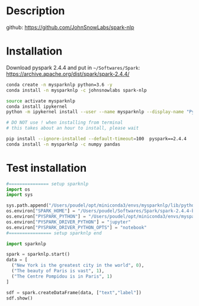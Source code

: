 # Description
github: https://github.com/JohnSnowLabs/spark-nlp

# Installation
Download pyspark 2.4.4 and put in `~/Softwares/Spark`: https://archive.apache.org/dist/spark/spark-2.4.4/

```bash
conda create -n mysparknlp python=3.6 -y
conda install -n mysparknlp -c johnsnowlabs spark-nlp

source activate mysparknlp
conda install ipykernel
python -m ipykernel install --user --name mysparknlp --display-name "Python36(myspark)"

# DO NOT use ! when installing from terminal
# this takes about an hour to install, please wait

pip install --ignore-installed --default-timeout=100  pyspark==2.4.4  
conda install -n mysparknlp -c numpy pandas
```



# Test installation
```python
#=============== setup sparknlp
import os
import sys

sys.path.append("/Users/poudel/opt/miniconda3/envs/mysparknlp/lib/python3.7/site-packages")
os.environ["SPARK_HOME"] = "/Users/poudel/Softwares/Spark/spark-2.4.4-bin-hadoop2.7"
os.environ["PYSPARK_PYTHON"] = "/Users/poudel/opt/miniconda3/envs/mysparknlp/bin/python"
os.environ["PYSPARK_DRIVER_PYTHON"] = "jupyter"
os.environ["PYSPARK_DRIVER_PYTHON_OPTS"] = "notebook"
#================ setup sparknlp end

import sparknlp

spark = sparknlp.start()
data = [
  ("New York is the greatest city in the world", 0),
  ("The beauty of Paris is vast", 1),
  ("The Centre Pompidou is in Paris", 1)
]

sdf = spark.createDataFrame(data, ["text","label"])
sdf.show()
```

